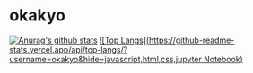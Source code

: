 # okakyo
[![Anurag's github stats](https://github-readme-stats.vercel.app/api?username=okakyo&show_icons=tru&count_private=truee)](https://github.com/anuraghazra/github-readme-stats)
[![Top Langs](https://github-readme-stats.vercel.app/api/top-langs/?username=okakyo&hide=javascript,html,css,jupyter Notebook)](https://github.com/anuraghazra/github-readme-stats)
